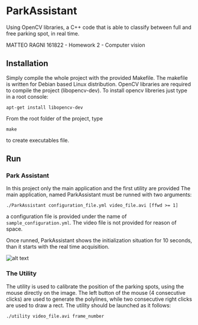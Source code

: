 ParkAssistant
=============

Using OpenCV libraries, a C++ code that is able to classify between full and free parking spot, in real time.

MATTEO RAGNI 161822 - Homework 2 - Computer vision

## Installation ##


Simply compile the whole project with the provided Makefile.
The makefile is written for Debian based Linux distribution.
OpenCV libraries are required to compile the project (libopencv-dev).
To install opencv libreries just type in a root console:

``apt-get install libopencv-dev``

From the root folder of the project, type

``make``

to create executables file. 


## Run ##

### Park Assistant ###
In this project only the main application and the first utility are provided
The main application, named ParkAssistant must be runned with two arguments:

``./ParkAssistant configuration_file.yml video_file.avi [ffwd >= 1]``

a configuration file is provided under the name of ``sample_configuration.yml``. The
video file is not provided for reason of space.

Once runned, ParkAssistant shows the initialization situation for 10 seconds, than
it starts with the real time acquisition.

![alt text](https://raw.github.com/MatteoRagni/ParkAssistant/master/doc/src/img/ICbuffer.png "Example runtime response")

### The Utility ###
The utility is used to calibrate the position of the parking spots, using the mouse 
directly on the image. The left button of the mouse (4 consecutive clicks) are used
to generate the polylines, while two consecutive right clicks are used to draw 
a rect. The utility should be launched as it follows:

``./utility video_file.avi frame_number``

